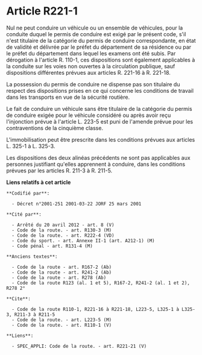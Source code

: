 # Article R221-1

Nul ne peut conduire un véhicule ou un ensemble de véhicules, pour la conduite duquel le permis de conduire est exigé par le
présent code, s'il n'est titulaire de la catégorie du permis de conduire correspondante, en état de validité et délivrée par
le préfet du département de sa résidence ou par le préfet du département dans lequel les examens ont été subis. Par
dérogation à l'article R. 110-1, ces dispositions sont également applicables à la conduite sur les voies non ouvertes à la
circulation publique, sauf dispositions différentes prévues aux articles R. 221-16 à R. 221-18.

La possession du permis de conduire ne dispense pas son titulaire du respect des dispositions prises en ce qui concerne les
conditions de travail dans les transports en vue de la sécurité routière.

Le fait de conduire un véhicule sans être titulaire de la catégorie du permis de conduire exigée pour le véhicule considéré
ou après avoir reçu l'injonction prévue à l'article L. 223-5 est puni de l'amende prévue pour les contraventions de la
cinquième classe.

L'immobilisation peut être prescrite dans les conditions prévues aux articles L. 325-1 à L. 325-3.

Les dispositions des deux alinéas précédents ne sont pas applicables aux personnes justifiant qu'elles apprennent à conduire,
dans les conditions prévues par les articles R. 211-3 à R. 211-5.

**Liens relatifs à cet article**

	**Codifié par**:

	  - Décret n°2001-251 2001-03-22 JORF 25 mars 2001

	**Cité par**:

	  - Arrêté du 20 avril 2012 - art. 8 (V)
	  - Code de la route. - art. R130-3 (M)
	  - Code de la route. - art. R222-4 (VD)
	  - Code du sport. - art. Annexe II-1 (art. A212-1) (M)
	  - Code pénal - art. R131-4 (M)

	**Anciens textes**:

	  - Code de la route - art. R167-2 (Ab)
	  - Code de la route - art. R241-2 (Ab)
	  - Code de la route - art. R278 (Ab)
	  - Code de la route R123 (al. 1 et 5), R167-2, R241-2 (al. 1 et 2), R278 2°

	**Cite**:

	  - Code de la route R110-1, R221-16 à R221-18, L223-5, L325-1 à L325-3, R211-3 à R211-5
	  - Code de la route. - art. L223-5 (M)
	  - Code de la route. - art. R110-1 (V)

	**Liens**:

	  - SPEC_APPLI: Code de la route. - art. R221-21 (V)
